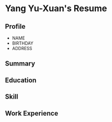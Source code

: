 # Yang Yu-Xuan's Resume 

Profile
-------------
*	NAME
*	BIRTHDAY
*	ADDRESS

Summary
-------------

Education
-------------

Skill
-------------

Work Experience
-------------

